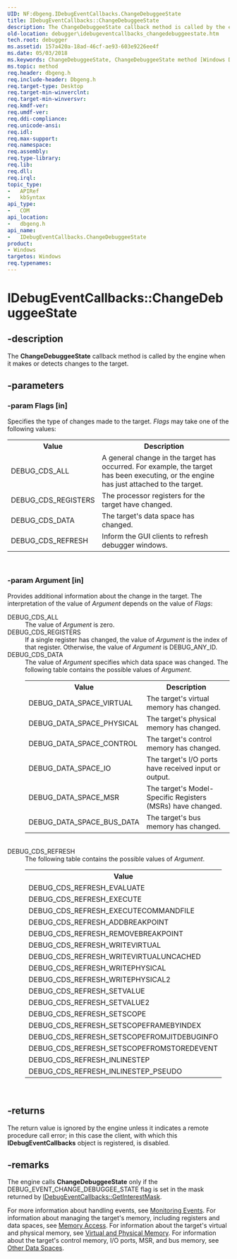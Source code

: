 ```yaml
---
UID: NF:dbgeng.IDebugEventCallbacks.ChangeDebuggeeState
title: IDebugEventCallbacks::ChangeDebuggeeState
description: The ChangeDebuggeeState callback method is called by the engine when it makes or detects changes to the target.
old-location: debugger\idebugeventcallbacks_changedebuggeestate.htm
tech.root: debugger
ms.assetid: 157a420a-18ad-46cf-ae93-603e9226ee4f
ms.date: 05/03/2018
ms.keywords: ChangeDebuggeeState, ChangeDebuggeeState method [Windows Debugging], ChangeDebuggeeState method [Windows Debugging],IDebugEventCallbacks interface, ComCallbacks_a5743ecf-0b4c-41de-9384-ee0d8980a746.xml, IDebugEventCallbacks interface [Windows Debugging],ChangeDebuggeeState method, IDebugEventCallbacks.ChangeDebuggeeState, IDebugEventCallbacks::ChangeDebuggeeState, dbgeng/IDebugEventCallbacks::ChangeDebuggeeState, debugger.idebugeventcallbacks_changedebuggeestate
ms.topic: method
req.header: dbgeng.h
req.include-header: Dbgeng.h
req.target-type: Desktop
req.target-min-winverclnt: 
req.target-min-winversvr: 
req.kmdf-ver: 
req.umdf-ver: 
req.ddi-compliance: 
req.unicode-ansi: 
req.idl: 
req.max-support: 
req.namespace: 
req.assembly: 
req.type-library: 
req.lib: 
req.dll: 
req.irql: 
topic_type:
-	APIRef
-	kbSyntax
api_type:
-	COM
api_location:
-	dbgeng.h
api_name:
-	IDebugEventCallbacks.ChangeDebuggeeState
product:
- Windows
targetos: Windows
req.typenames: 
---
```


# IDebugEventCallbacks::ChangeDebuggeeState


## -description


The <b>ChangeDebuggeeState</b> callback method is called by the engine when it makes or detects changes to the target.


## -parameters




### -param Flags [in]

Specifies the type of changes made to the target.  <i>Flags</i> may take one of the following values:

<table>
<tr>
<th>Value</th>
<th>Description</th>
</tr>
<tr>
<td>
DEBUG_CDS_ALL

</td>
<td>
A general change in the target has occurred. For example, the target has been executing, or the engine has just attached to the target.

</td>
</tr>
<tr>
<td>
DEBUG_CDS_REGISTERS

</td>
<td>
The processor registers for the target have changed.

</td>
</tr>
<tr>
<td>
DEBUG_CDS_DATA

</td>
<td>
The target's data space has changed.

</td>
</tr>
<tr>
<td>
DEBUG_CDS_REFRESH

</td>
<td>
Inform the GUI clients to refresh debugger windows.

</td>
</tr>
</table>
 


### -param Argument [in]

Provides additional information about the change in the target. The interpretation of the value of <i>Argument</i> depends on the value of <i>Flags</i>:

<dl>
<dt><a id="DEBUG_CDS_ALL"></a><a id="debug_cds_all"></a>DEBUG_CDS_ALL</dt>
<dd>
The value of <i>Argument</i> is zero.

</dd>
<dt><a id="DEBUG_CDS_REGISTERS"></a><a id="debug_cds_registers"></a>DEBUG_CDS_REGISTERS</dt>
<dd>
If a single register has changed, the value of <i>Argument</i> is the index of that register.  Otherwise, the value of <i>Argument</i> is DEBUG_ANY_ID.

</dd>
<dt><a id="DEBUG_CDS_DATA"></a><a id="debug_cds_data"></a>DEBUG_CDS_DATA</dt>
<dd>
The value of <i>Argument</i> specifies which data space was changed.  The following table contains the possible values of <i>Argument</i>.

<table>
<tr>
<th>Value</th>
<th>Description</th>
</tr>
<tr>
<td>
DEBUG_DATA_SPACE_VIRTUAL

</td>
<td>
The target's virtual memory has changed.

</td>
</tr>
<tr>
<td>
DEBUG_DATA_SPACE_PHYSICAL

</td>
<td>
The target's physical memory has changed.

</td>
</tr>
<tr>
<td>
DEBUG_DATA_SPACE_CONTROL

</td>
<td>
The target's control memory has changed.

</td>
</tr>
<tr>
<td>
DEBUG_DATA_SPACE_IO

</td>
<td>
The target's I/O ports have received input or output.

</td>
</tr>
<tr>
<td>
DEBUG_DATA_SPACE_MSR

</td>
<td>
The target's Model-Specific Registers (MSRs) have changed.

</td>
</tr>
<tr>
<td>
DEBUG_DATA_SPACE_BUS_DATA

</td>
<td>
The target's bus memory has changed.

</td>
</tr>
</table>
 

</dd>
<dt><a id="DEBUG_CDS_REFRESH"></a><a id="debug_cds_refresh"></a>DEBUG_CDS_REFRESH</dt>
<dd>
The following table contains the possible values of <i>Argument</i>.

<table>
<tr>
<th>Value</th>
</tr>
<tr>
<td>
DEBUG_CDS_REFRESH_EVALUATE

</td>
</tr>
<tr>
<td>
DEBUG_CDS_REFRESH_EXECUTE

</td>
</tr>
<tr>
<td>
DEBUG_CDS_REFRESH_EXECUTECOMMANDFILE

</td>
</tr>
<tr>
<td>
DEBUG_CDS_REFRESH_ADDBREAKPOINT 

</td>
</tr>
<tr>
<td>
DEBUG_CDS_REFRESH_REMOVEBREAKPOINT

</td>
</tr>
<tr>
<td>
DEBUG_CDS_REFRESH_WRITEVIRTUAL

</td>
</tr>
<tr>
<td>
DEBUG_CDS_REFRESH_WRITEVIRTUALUNCACHED

</td>
</tr>
<tr>
<td>
DEBUG_CDS_REFRESH_WRITEPHYSICAL

</td>
</tr>
<tr>
<td>
DEBUG_CDS_REFRESH_WRITEPHYSICAL2

</td>
</tr>
<tr>
<td>
DEBUG_CDS_REFRESH_SETVALUE

</td>
</tr>
<tr>
<td>
DEBUG_CDS_REFRESH_SETVALUE2

</td>
</tr>
<tr>
<td>
DEBUG_CDS_REFRESH_SETSCOPE

</td>
</tr>
<tr>
<td>
DEBUG_CDS_REFRESH_SETSCOPEFRAMEBYINDEX

</td>
</tr>
<tr>
<td>
DEBUG_CDS_REFRESH_SETSCOPEFROMJITDEBUGINFO

</td>
</tr>
<tr>
<td>
DEBUG_CDS_REFRESH_SETSCOPEFROMSTOREDEVENT

</td>
</tr>
<tr>
<td>
DEBUG_CDS_REFRESH_INLINESTEP

</td>
</tr>
<tr>
<td>
DEBUG_CDS_REFRESH_INLINESTEP_PSEUDO

</td>
</tr>
</table>
 

</dd>
</dl>



## -returns



The return value is ignored by the engine unless it indicates a remote procedure call error; in this case the client, with which this <b>IDebugEventCallbacks</b> object is registered, is disabled.




## -remarks



The engine calls <b>ChangeDebuggeeState</b> only if the DEBUG_EVENT_CHANGE_DEBUGGEE_STATE flag is set in the mask returned by <a href="https://msdn.microsoft.com/library/windows/hardware/ff550737">IDebugEventCallbacks::GetInterestMask</a>.

For more information about handling events, see <a href="https://msdn.microsoft.com/library/windows/hardware/ff552239">Monitoring Events</a>.  For information about managing the target's memory, including registers and data spaces, see <a href="https://msdn.microsoft.com/library/windows/hardware/ff552179">Memory Access</a>.  For information about the target's virtual and physical memory, see <a href="https://msdn.microsoft.com/library/windows/hardware/ff561217">Virtual and Physical Memory</a>.  For information about the target's control memory, I/O ports, MSR, and bus memory, see <a href="https://msdn.microsoft.com/library/windows/hardware/ff553172">Other Data Spaces</a>.




